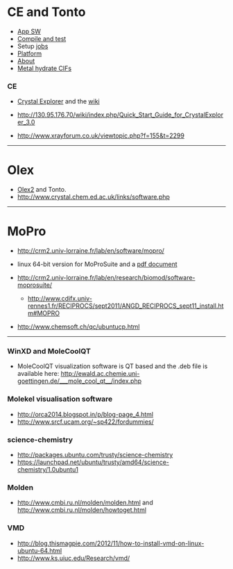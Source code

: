 # CE and Tonto 
+ [App SW](http://nci.org.au/services-support/getting-help/application-software/)
+ [Compile and test](http://physical-chemistry.scb.uwa.edu.au/tonto/wiki/index.php/Compiling_and_testing_Tonto)
+ Setup [jobs](http://physical-chemistry.scb.uwa.edu.au/tonto/wiki/index.php/Setting_up_typical_Tonto_jobs)
+ [Platform](http://physical-chemistry.scb.uwa.edu.au/tonto/wiki/index.php/The_platform-specific_directory)
+ [About](http://dylan-jayatilaka.net/tonto/about/)
+ [Metal hydrate CIFs](http://physical-chemistry.scb.uwa.edu.au/tonto/wiki/index.php/Metal_hydrate_CIFs)

### CE
+ [Crystal Explorer](http://hirshfeldsurface.net/) and the [wiki](http://130.95.176.70/wiki/index.php/)
+ http://130.95.176.70/wiki/index.php/Quick_Start_Guide_for_CrystalExplorer_3.0

+ http://www.xrayforum.co.uk/viewtopic.php?f=155&t=2299

----

# Olex 
+ [Olex2](http://www.olexsys.org/) and Tonto.
+ http://www.crystal.chem.ed.ac.uk/links/software.php

----

# MoPro
* http://crm2.univ-lorraine.fr/lab/en/software/mopro/
+ linux 64-bit version for MoProSuite and a [pdf document](http://www.cdifx.univ-rennes1.fr/RECIPROCS/sept2011/pdf/RECIPROCS_ANGD2011_MoPro_Jelsch.pdf)
+ http://crm2.univ-lorraine.fr/lab/en/research/biomod/software-moprosuite/
   + http://www.cdifx.univ-rennes1.fr/RECIPROCS/sept2011/ANGD_RECIPROCS_sept11_install.htm#MOPRO
   
+ http://www.chemsoft.ch/qc/ubuntucp.html

----

### WinXD and MoleCoolQT
+ MoleCoolQT visualization software is QT based and the .deb file is available here: http://ewald.ac.chemie.uni-goettingen.de/___mole_cool_qt__/index.php

### Molekel visualisation software
+ http://orca2014.blogspot.in/p/blog-page_4.html
+ http://www.srcf.ucam.org/~sp422/fordummies/

### science-chemistry
+ http://packages.ubuntu.com/trusty/science-chemistry
+ https://launchpad.net/ubuntu/trusty/amd64/science-chemistry/1.0ubuntu1

### Molden
+ http://www.cmbi.ru.nl/molden/molden.html  and http://www.cmbi.ru.nl/molden/howtoget.html

### VMD
+ http://blog.thismagpie.com/2012/11/how-to-install-vmd-on-linux-ubuntu-64.html 
+ http://www.ks.uiuc.edu/Research/vmd/


